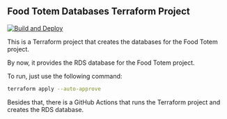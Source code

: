 ## Food Totem Databases Terraform Project
[![Build and Deploy](https://github.com/leonardo-avila/food-totem-db/actions/workflows/build.yml/badge.svg)](https://github.com/leonardo-avila/food-totem-db/actions/workflows/build.yml)

This is a Terraform project that creates the databases for the Food Totem project.

By now, it provides the RDS database for the Food Totem project.

To run, just use the following command:
  
  ```bash
  terraform apply --auto-approve
  ```

Besides that, there is a GitHub Actions that runs the Terraform project and creates the RDS database.
